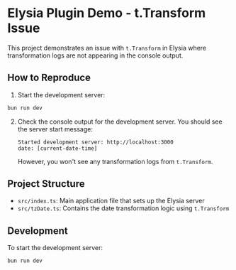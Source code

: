 # Elysia Plugin Demo - t.Transform Issue

This project demonstrates an issue with `t.Transform` in Elysia where transformation logs are not appearing in the console output.

## How to Reproduce

1. Start the development server:

```bash
bun run dev
```

2. Check the console output for the development server. You should see the server start message:
   ```
   Started development server: http://localhost:3000
   date: [current-date-time]
   ```
   However, you won't see any transformation logs from `t.Transform`.

## Project Structure

-   `src/index.ts`: Main application file that sets up the Elysia server
-   `src/tzDate.ts`: Contains the date transformation logic using `t.Transform`

## Development

To start the development server:

```bash
bun run dev
```
